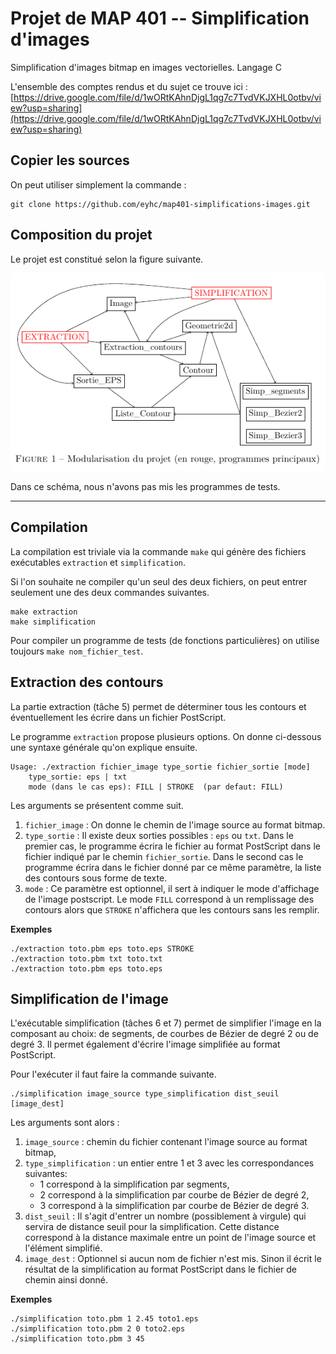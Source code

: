 # Projet de MAP 401 -- Simplification d'images
Simplification d'images bitmap en images vectorielles. Langage C


L'ensemble des comptes rendus et du sujet ce trouve ici : [https://drive.google.com/file/d/1wORtKAhnDjgL1qg7c7TvdVKJXHL0otbv/view?usp=sharing](https://drive.google.com/file/d/1wORtKAhnDjgL1qg7c7TvdVKJXHL0otbv/view?usp=sharing)

## Copier les sources

On peut utiliser simplement la commande :

```
git clone https://github.com/eyhc/map401-simplifications-images.git
```

## Composition du projet

Le projet est constitué selon la figure suivante.

![Structure du projet](structure.png)

Dans ce schéma, nous n'avons pas mis les programmes de tests.


---


## Compilation

La compilation est triviale via la commande `make` qui génère des fichiers exécutables `extraction` et `simplification`.

Si l'on souhaite ne compiler qu'un seul des deux fichiers, on peut entrer seulement une des deux commandes suivantes.

```
make extraction
make simplification
```

Pour compiler un programme de tests (de fonctions particulières) on utilise toujours `make nom_fichier_test`.

## Extraction des contours

La partie extraction (tâche 5) permet de déterminer tous les contours et éventuellement les écrire dans un fichier PostScript.

Le programme `extraction` propose plusieurs options. On donne ci-dessous une syntaxe générale qu'on explique ensuite.

```
Usage: ./extraction fichier_image type_sortie fichier_sortie [mode]
    type_sortie: eps | txt 
    mode (dans le cas eps): FILL | STROKE  (par defaut: FILL)
```

Les arguments se présentent comme suit.

1. `fichier_image` : On donne le chemin de l'image source au format bitmap.
2. `type_sortie` : Il existe deux sorties possibles : `eps` ou `txt`. Dans le premier cas, le programme écrira le fichier au format PostScript dans le fichier indiqué par le chemin `fichier_sortie`. Dans le second cas le programme écrira dans le fichier donné par ce même paramètre, la liste des contours sous forme de texte.
3. `mode` : Ce paramètre est optionnel, il sert à indiquer le mode d'affichage de l'image postscript. Le mode `FILL` correspond à un remplissage des contours alors que `STROKE` n'affichera que les contours sans les remplir.

__Exemples__

```
./extraction toto.pbm eps toto.eps STROKE
./extraction toto.pbm txt toto.txt
./extraction toto.pbm eps toto.eps
```


## Simplification de l'image

L'exécutable simplification (tâches 6 et 7) permet de simplifier l'image en la composant au choix: de segments, de courbes de Bézier de degré 2 ou de degré 3. Il permet également d'écrire l'image simplifiée au format PostScript.

Pour l'exécuter il faut faire la commande suivante.

```
./simplification image_source type_simplification dist_seuil [image_dest]
```

Les arguments sont alors :
1. `image_source` : chemin du fichier contenant l'image source au format bitmap,
2. `type_simplification` : un entier entre 1 et 3 avec les correspondances suivantes:
	* 1 correspond à la simplification par segments,
	* 2 correspond à la simplification par courbe de Bézier de degré 2,
	* 3 correspond à la simplification par courbe de Bézier de degré 3.
3. `dist_seuil` : Il s'agit d'entrer un nombre (possiblement à virgule) qui servira de distance seuil pour la simplification. Cette distance correspond à la distance maximale entre un point de l'image source et l'élément simplifié.
4. `image_dest` : Optionnel si aucun nom de fichier n'est mis. Sinon il écrit le résultat de la simplification au format PostScript dans le fichier de chemin ainsi donné.


__Exemples__

```
./simplification toto.pbm 1 2.45 toto1.eps
./simplification toto.pbm 2 0 toto2.eps
./simplification toto.pbm 3 45
```

